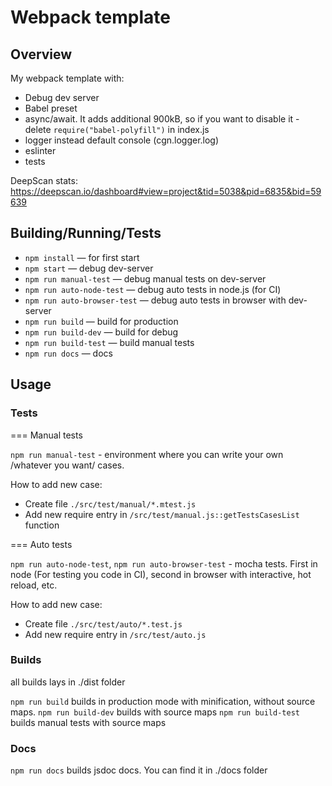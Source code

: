 # Webpack template

## Overview

My webpack template with:
- Debug dev server
- Babel preset
- async/await. It adds additional 900kB, so if you want to disable it - delete `require("babel-polyfill")` in index.js
- logger instead default console (cgn.logger.log)
- eslinter
- tests

DeepScan stats: https://deepscan.io/dashboard#view=project&tid=5038&pid=6835&bid=59639


## Building/Running/Tests

- `npm install` — for first start
- `npm start` — debug dev-server
- `npm run manual-test` — debug manual tests on dev-server
- `npm run auto-node-test` — debug auto tests in node.js (for CI)
- `npm run auto-browser-test` — debug auto tests in browser with dev-server
- `npm run build` — build for production
- `npm run build-dev` — build for debug
- `npm run build-test` — build manual tests
- `npm run docs` — docs

## Usage

### Tests

=== Manual tests

`npm run manual-test` - environment where you can write your own /whatever you want/ cases.

How to add new case:
 - Create file `./src/test/manual/*.mtest.js`
 - Add new require entry in `/src/test/manual.js::getTestsCasesList` function

=== Auto tests

`npm run auto-node-test`, `npm run auto-browser-test` - mocha tests. First in node (For testing you code in CI), second in browser with interactive, hot reload, etc.

How to add new case:
 - Create file `./src/test/auto/*.test.js`
 - Add new require entry in `/src/test/auto.js`

### Builds

 all builds lays in ./dist folder

`npm run build` builds in production mode with minification, without source maps.
`npm run build-dev` builds with source maps
`npm run build-test` builds manual tests with source maps

### Docs

`npm run docs` builds jsdoc docs. You can find it in ./docs folder

